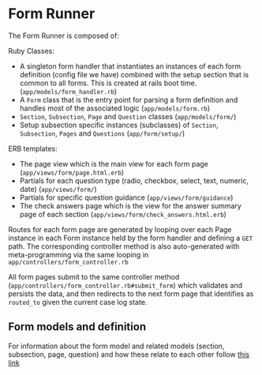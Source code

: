# Form Runner

The Form Runner is composed of:

Ruby Classes:

- A singleton form handler that instantiates an instances of each form definition (config file we have) combined with the setup section that is common to all forms. This is created at rails boot time. (`app/models/form_handler.rb`)
- A `Form` class that is the entry point for parsing a form definition and handles most of the associated logic (`app/models/form.rb`)
- `Section`, `Subsection`, `Page` and `Question` classes (`app/models/form/`)
- Setup subsection specific instances (subclasses) of `Section`, `Subsection`, `Pages` and `Questions` (`app/form/setup/`)

ERB templates:

- The page view which is the main view for each form page (`app/views/form/page.html.erb`)
- Partials for each question type (radio, checkbox, select, text, numeric, date) (`app/views/form/`)
- Partials for specific question guidance (`app/views/form/guidance`)
- The check answers page which is the view for the answer summary page of each section (`app/views/form/check_answers.html.erb`)

Routes for each form page are generated by looping over each Page instance in each Form instance held by the form handler and defining a `GET` path. The corresponding controller method is also auto-generated with meta-programming via the same looping in `app/controllers/form_controller.rb`

All form pages submit to the same controller method (`app/controllers/form_controller.rb#submit_form`) which validates and persists the data, and then redirects to the next form page that identifies as `routed_to` given the current case log state.

## Form models and definition

For information about the form model and related models (section, subsection, page, question) and how these relate to each other follow [this link](docs/form/form.md)